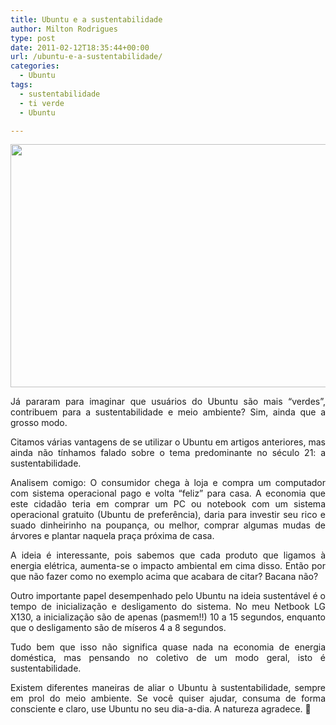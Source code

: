 ```yaml
---
title: Ubuntu e a sustentabilidade
author: Milton Rodrigues
type: post
date: 2011-02-12T18:35:44+00:00
url: /ubuntu-e-a-sustentabilidade/
categories:
  - Ubuntu
tags:
  - sustentabilidade
  - ti verde
  - Ubuntu

---
```

<p style="text-align: center;">
  <a href="http://img840.imageshack.us/img840/6783/s7300720.jpg"><img class="aligncenter" src="http://img840.imageshack.us/img840/6783/s7300720.jpg" alt="" width="518" height="389" /></a>
</p>

<p style="text-align: justify;">
  Já pararam para imaginar que usuários do Ubuntu são mais “verdes”, contribuem para a sustentabilidade e meio ambiente? Sim, ainda que a grosso modo.
</p>

<p style="text-align: justify;">
  Citamos várias vantagens de se utilizar o Ubuntu em artigos anteriores, mas ainda não tínhamos falado sobre o tema predominante no século 21: a sustentabilidade.
</p>

<p style="text-align: justify;">
  Analisem comigo: O consumidor chega à loja e compra um computador com sistema operacional pago e volta &#8220;feliz&#8221; para casa. A economia que este cidadão teria em comprar um PC ou notebook com um sistema operacional gratuito (Ubuntu de preferência), daria para investir seu rico e suado dinheirinho na poupança, ou melhor, comprar algumas mudas de árvores e plantar naquela praça próxima de casa.
</p>

<p style="text-align: justify;">
  A ideia é interessante, pois sabemos que cada produto que ligamos à energia elétrica, aumenta-se o impacto ambiental em cima disso. Então por que não fazer como no exemplo acima que acabara de citar? Bacana não?
</p>

<p style="text-align: justify;">
  Outro importante papel desempenhado pelo Ubuntu na ideia sustentável é o tempo de inicialização e desligamento do sistema. No meu Netbook LG X130, a inicialização são de apenas (pasmem!!) 10 a 15 segundos, enquanto que o desligamento são de míseros 4 a 8 segundos.
</p>

<p style="text-align: justify;">
  Tudo bem que isso não significa quase nada na economia de energia doméstica, mas pensando no coletivo de um modo geral, isto é sustentabilidade.
</p>

<p style="text-align: justify;">
  Existem diferentes maneiras de aliar o Ubuntu à sustentabilidade, sempre em prol do meio ambiente. Se você quiser ajudar, consuma de forma consciente e claro, use Ubuntu no seu dia-a-dia. A natureza agradece. 🙂
</p>